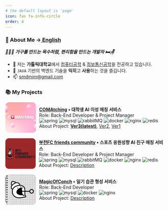 ```yaml
---
# the default layout is 'page'
icon: fas fa-info-circle
order: 4
---
```

### 🎈 About Me -><a href="https://github.com/greensnapback0229/greensnapback0229/blob/main/README_ENGLISH.md"> English</a>

***👨🏻‍💻 가구를 만드는 목수처럼, 편리함을 만드는 개발자 🛏🪑***

- 🔭 저는 **가톨릭대학교**에서 <u>컴퓨터공학</u> & <u>정보통신공학</u>을 전공하고 있습니다.
- 🌱 `JAVA` 기반의 백엔드 기술을 **익히**고 **사용**하는 것을 즐깁니다.
- 📫  smdmim@gmail.com

### 📚 My Projects
<!-- about comatching -->
<div style="display: flex; align-items: center;">
    <a href="https://comatching-devs.web.app">
        <img align="left" height="96px" width="96px" alt="Warpnet" src="https://raw.githubusercontent.com/greensnapback0229/greensnapback0229/refs/heads/main/assets/comatching_icon.png", alt="comatching"/>
    </a>
    <div style="margin-left: 10px;">
        <strong><a href="https://comatching-devs.web.app">COMAtching</a> • 대학생 AI 이성 매칭 서비스
        </strong>
        <br>
        Role: Back-End Developer & Project Manager<br>
        <img src="https://img.shields.io/badge/SpringBoot-6DB33F?style=flat&logo=springboot&logoColor=white", alt="spring">
        <img src="https://img.shields.io/badge/MySQL-4479A1?style=flat&logo=mysql&logoColor=white" , alt="mysql"> 
        <img src="https://img.shields.io/badge/RabbitMQ-FF6600?style=flat&logo=rabbitMQ&logoColor=white" , alt="rabbitMQ">
        <img src="https://img.shields.io/badge/Docker-2496ED?style=flat&logo=docker&logoColor=white", alt="docker">
        <img src="https://img.shields.io/badge/nginx-009639?style=flat&logo=nginx&logoColor=white", alt="nginx">
        <img src="https://img.shields.io/badge/redis-FF4438?style=flat&logo=redis&logoColor=white", alt="redis">
        <br>
        About Project: 
        <a href="https://github.com/COMAtching/COMAtching3_BE"><strong>Ver3(latest)</strong></a>, 
        <a href="https://github.com/COMAtching/COMAtching_BE/">Ver2</a>, 
        <a href="https://github.com/COMAtching/COMAtching1_BE">Ver1</a>
    </div>
</div>
</br>

<!-- about BFC friends community -->
<div style="display: flex; align-items: center;">
    <a href="https://fc.comatching.site">
        <img align="left" height="96px" width="96px" alt="Warpnet" src="https://raw.githubusercontent.com/greensnapback0229/greensnapback0229/refs/heads/main/assets/bucheon_fc_friends_community_logo.png", alt="bfc_friends_community"/>
    </a>
    <div style="margin-left: 10px;">
        <strong><a href="https://fc.comatching.site">부천FC friends community</a> • 스포츠 응원성향 AI 친구 매칭 서비스
        </strong><br>
        Role: Back-End Developer & Project Manager<br>
        <img src="https://img.shields.io/badge/SpringBoot-6DB33F?style=flat&logo=springboot&logoColor=white", alt="spring">
        <img src="https://img.shields.io/badge/MySQL-4479A1?style=flat&logo=mysql&logoColor=white" , alt="mysql"> 
        <img src="https://img.shields.io/badge/RabbitMQ-FF6600?style=flat&logo=rabbitMQ&logoColor=white" , alt="rabbitMQ">
        <img src="https://img.shields.io/badge/Docker-2496ED?style=flat&logo=docker&logoColor=white", alt="docker">
        <img src="https://img.shields.io/badge/nginx-009639?style=flat&logo=nginx&logoColor=white", alt="nginx">
        <img src="https://img.shields.io/badge/redis-FF4438?style=flat&logo=redis&logoColor=white", alt="redis">
        <br>
        About Project: 
        <a href="https://github.com/COMAtching/COMAtching_FC_BE">Description</a> 
    </div>
</div>
</br>

<!-- about magic of conch -->
<div style="display: flex; align-items: center;">
    <a href="https://apps.apple.com/kr/app/%EC%86%8C%EB%9D%BC%EC%9D%98-%EB%A7%88%EB%B2%95/id6473936311">
        <img align="left" height="96px" width="96px" alt="Warpnet" src="https://raw.githubusercontent.com/greensnapback0229/greensnapback0229/refs/heads/main/assets/magic_of_conch_icon.png", alt="sora"/>
    </a>
    <div style="margin-left: 10px;">
        <strong><a href="https://apps.apple.com/kr/app/%EC%86%8C%EB%9D%BC%EC%9D%98-%EB%A7%88%EB%B2%95/id6473936311">MagicOfConch</a> • 일기 습관 형성 서비스
        </strong><br>
        Role: Back-End Developer<br>
        <img src="https://img.shields.io/badge/SpringBoot-6DB33F?style=flat&logo=springboot&logoColor=white", alt="spring">
        <img src="https://img.shields.io/badge/MySQL-4479A1?style=flat&logo=mysql&logoColor=white" , alt="mysql"> 
        <img src="https://img.shields.io/badge/Docker-2496ED?style=flat&logo=docker&logoColor=white", alt="docker">
        <img src="https://img.shields.io/badge/nginx-009639?style=flat&logo=nginx&logoColor=white", alt="nginx">
        <br>
        About Project: 
        <a href="https://apps.apple.com/kr/app/%EC%86%8C%EB%9D%BC%EC%9D%98-%EB%A7%88%EB%B2%95/id6473936311">Description</a> 
    </div>
</div>